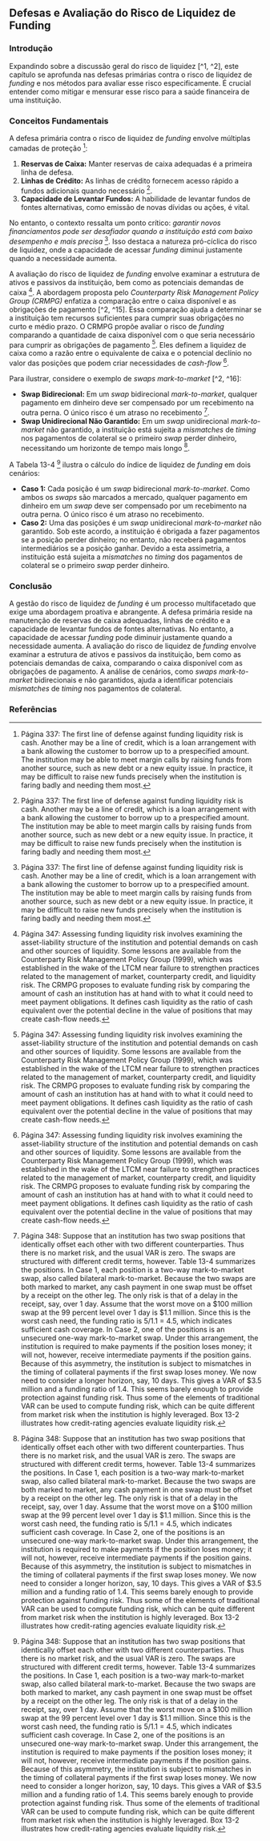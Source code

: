 ## Defesas e Avaliação do Risco de Liquidez de Funding

### Introdução
Expandindo sobre a discussão geral do risco de liquidez [^1, ^2], este capítulo se aprofunda nas defesas primárias contra o risco de liquidez de *funding* e nos métodos para avaliar esse risco especificamente. É crucial entender como mitigar e mensurar esse risco para a saúde financeira de uma instituição.

### Conceitos Fundamentais

A defesa primária contra o risco de liquidez de *funding* envolve múltiplas camadas de proteção [^5]:

1.  **Reservas de Caixa:** Manter reservas de caixa adequadas é a primeira linha de defesa.
2.  **Linhas de Crédito:** As linhas de crédito fornecem acesso rápido a fundos adicionais quando necessário [^5].
3.  **Capacidade de Levantar Fundos:** A habilidade de levantar fundos de fontes alternativas, como emissão de novas dívidas ou ações, é vital.

No entanto, o contexto ressalta um ponto crítico: *garantir novos financiamentos pode ser desafiador quando a instituição está com baixo desempenho e mais precisa* [^5]. Isso destaca a natureza pró-cíclica do risco de liquidez, onde a capacidade de acessar *funding* diminui justamente quando a necessidade aumenta.

A avaliação do risco de liquidez de *funding* envolve examinar a estrutura de ativos e passivos da instituição, bem como as potenciais demandas de caixa [^15]. A abordagem proposta pelo *Counterparty Risk Management Policy Group (CRMPG)* enfatiza a comparação entre o caixa disponível e as obrigações de pagamento [^2, ^15]. Essa comparação ajuda a determinar se a instituição tem recursos suficientes para cumprir suas obrigações no curto e médio prazo. O CRMPG propõe avaliar o risco de *funding* comparando a quantidade de caixa disponível com o que seria necessário para cumprir as obrigações de pagamento [^15]. Eles definem a liquidez de caixa como a razão entre o equivalente de caixa e o potencial declínio no valor das posições que podem criar necessidades de *cash-flow* [^15].

Para ilustrar, considere o exemplo de *swaps* *mark-to-market* [^2, ^16]:

*   **Swap Bidirecional:** Em um *swap* bidirecional *mark-to-market*, qualquer pagamento em dinheiro deve ser compensado por um recebimento na outra perna. O único risco é um atraso no recebimento [^16].
*   **Swap Unidirecional Não Garantido:** Em um *swap* unidirecional *mark-to-market* não garantido, a instituição está sujeita a *mismatches* de *timing* nos pagamentos de colateral se o primeiro *swap* perder dinheiro, necessitando um horizonte de tempo mais longo [^16].

A Tabela 13-4 [^16] ilustra o cálculo do índice de liquidez de *funding* em dois cenários:

*   **Caso 1:** Cada posição é um *swap* bidirecional *mark-to-market*. Como ambos os *swaps* são marcados a mercado, qualquer pagamento em dinheiro em um *swap* deve ser compensado por um recebimento na outra perna. O único risco é um atraso no recebimento.
*   **Caso 2:** Uma das posições é um *swap* unidirecional *mark-to-market* não garantido. Sob este acordo, a instituição é obrigada a fazer pagamentos se a posição perder dinheiro; no entanto, não receberá pagamentos intermediários se a posição ganhar. Devido a esta assimetria, a instituição está sujeita a *mismatches* no *timing* dos pagamentos de colateral se o primeiro *swap* perder dinheiro.

### Conclusão

A gestão do risco de liquidez de *funding* é um processo multifacetado que exige uma abordagem proativa e abrangente. A defesa primária reside na manutenção de reservas de caixa adequadas, linhas de crédito e a capacidade de levantar fundos de fontes alternativas. No entanto, a capacidade de acessar *funding* pode diminuir justamente quando a necessidade aumenta. A avaliação do risco de liquidez de *funding* envolve examinar a estrutura de ativos e passivos da instituição, bem como as potenciais demandas de caixa, comparando o caixa disponível com as obrigações de pagamento. A análise de cenários, como *swaps* *mark-to-market* bidirecionais e não garantidos, ajuda a identificar potenciais *mismatches* de *timing* nos pagamentos de colateral.

### Referências
[^1]: Capítulo 13: Liquidity Risk.
[^2]: Seção 13.3: measures of funding liquidity risk proposed by the Counterparty Risk Management Policy Group (CRMPG).
[^5]: Página 337: The first line of defense against funding liquidity risk is cash. Another may be a line of credit, which is a loan arrangement with a bank allowing the customer to borrow up to a prespecified amount. The institution may be able to meet margin calls by raising funds from another source, such as new debt or a new equity issue. In practice, it may be difficult to raise new funds precisely when the institution is faring badly and needing them most.
[^15]: Página 347: Assessing funding liquidity risk involves examining the asset-liability structure of the institution and potential demands on cash and other sources of liquidity. Some lessons are available from the Counterparty Risk Management Policy Group (1999), which was established in the wake of the LTCM near failure to strengthen practices related to the management of market, counterparty credit, and liquidity risk. The CRMPG proposes to evaluate funding risk by comparing the amount of cash an institution has at hand with to what it could need to meet payment obligations. It defines cash liquidity as the ratio of cash equivalent over the potential decline in the value of positions that may create cash-flow needs.
[^16]: Página 348: Suppose that an institution has two swap positions that identically offset each other with two different counterparties. Thus there is no market risk, and the usual VAR is zero. The swaps are structured with different credit terms, however. Table 13-4 summarizes the positions. In Case 1, each position is a two-way mark-to-market swap, also called bilateral mark-to-market. Because the two swaps are both marked to market, any cash payment in one swap must be offset by a receipt on the other leg. The only risk is that of a delay in the receipt, say, over 1 day. Assume that the worst move on a $100 million swap at the 99 percent level over 1 day is $1.1 million. Since this is the worst cash need, the funding ratio is $5/$1.1 = 4.5, which indicates sufficient cash coverage. In Case 2, one of the positions is an unsecured one-way mark-to-market swap. Under this arrangement, the institution is required to make payments if the position loses money; it will not, however, receive intermediate payments if the position gains. Because of this asymmetry, the institution is subject to mismatches in the timing of collateral payments if the first swap loses money. We now need to consider a longer horizon, say, 10 days. This gives a VAR of $3.5 million and a funding ratio of 1.4. This seems barely enough to provide protection against funding risk. Thus some of the elements of traditional VAR can be used to compute funding risk, which can be quite different from market risk when the institution is highly leveraged. Box 13-2 illustrates how credit-rating agencies evaluate liquidity risk.
<!-- END -->